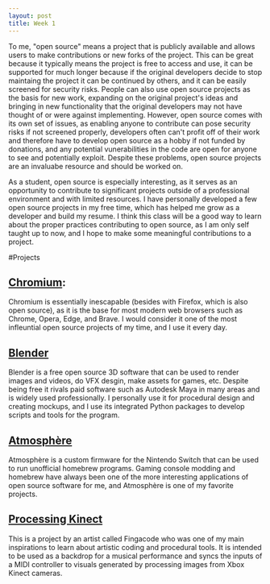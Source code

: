 ```yaml
---
layout: post
title: Week 1
---
```



To me, "open source" means a project that is publicly available and allows users to make contributions or new forks of the project. This can be great because it typically means the project is free to access and use, it can be supported for much longer because if the original developers decide to stop maintaing the project it can be continued by others, and it can be easily screened for security risks. People can also use open source projects as the basis for new work, expanding on the original project's ideas and bringing in new functionality that the original developers may not have thought of or were against implementing. However, open source comes with its own set of issues, as enabling anyone to contribute can pose security risks if not screened properly, developers often can't profit off of their work and therefore have to develop open source as a hobby if not funded by donations, and any potential vunerabilities in the code are open for anyone to see and potentially exploit. Despite these problems, open source projects are an invaluabe resource and should be worked on.

As a student, open source is especially interesting, as it serves as an opportunity to contribute to significant projects outside of a professional environment and with limited resources. I have personally developed a few open source projects in my free time, which has helped me grow as a developer and build my resume. I think this class will be a good way to learn about the proper practices contributing to open source, as I am only self taught up to now, and I hope to make some meaningful contributions to a project. 

#Projects 

## [Chromium](https://www.chromium.org/chromium-projects/):

Chromium is essentially inescapable (besides with Firefox, which is also open source), as it is the base for most modern web browsers such as Chrome, Opera, Edge, and Brave. I would consider it one of the most infleuntial open source projects of my time, and I use it every day.

## [Blender](https://www.blender.org/)

Blender is a free open source 3D software that can be used to render images and videos, do VFX desgin, make assets for games, etc. Despite being free it rivals paid software such as Autodesk Maya in many areas and is widely used professionally. I personally use it for procedural design and creating mockups, and I use its integrated Python packages to develop scripts and tools for the program. 

## [Atmosphère](https://github.com/Atmosphere-NX/Atmosphere)

Atmosphère is a custom firmware for the Nintendo Switch that can be used to run unofficial homebrew programs. Gaming console modding and homebrew have always been one of the more interesting applications of open source software for me, and Atmosphère is one of my favorite projects.

## [Processing Kinect](https://github.com/fingacode/processing-kinect?tab=readme-ov-file)

This is a project by an artist called Fingacode who was one of my main inspirations to learn about artistic coding and procedural tools. It is intended to be used as a backdrop for a musical performance and syncs the inputs of a MIDI controller to visuals generated by processing images from Xbox Kinect cameras. 
